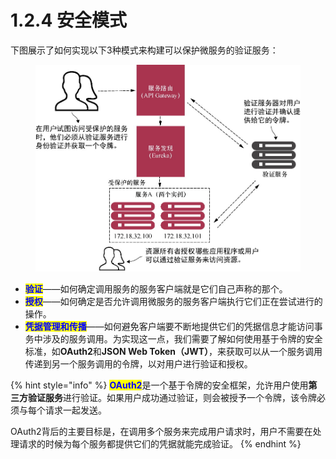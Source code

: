 # 1.2.4 安全模式

下图展示了如何实现以下3种模式来构建可以保护微服务的验证服务：

<figure><img src="../../../.gitbook/assets/image (5) (1).png" alt=""><figcaption></figcaption></figure>

* <mark style="color:blue;">**验证**</mark>——如何确定调用服务的服务客户端就是它们自己声称的那个。
* <mark style="color:blue;">**授权**</mark>——如何确定是否允许调用微服务的服务客户端执行它们正在尝试进行的操作。
* <mark style="color:blue;">**凭据管理和传播**</mark>——如何避免客户端要不断地提供它们的凭据信息才能访问事务中涉及的服务调用。为实现这一点，我们需要了解如何使用基于令牌的安全标准，如**OAuth2**和**JSON Web Token（JWT）**，来获取可以从一个服务调用传递到另一个服务调用的令牌，以对用户进行验证和授权。

{% hint style="info" %}
<mark style="color:blue;">**OAuth2**</mark>是一个基于令牌的安全框架，允许用户使用**第三方验证服务**进行验证。如果用户成功通过验证，则会被授予一个令牌，该令牌必须与每个请求一起发送。

OAuth2背后的主要目标是，在调用多个服务来完成用户请求时，用户不需要在处理请求的时候为每个服务都提供它们的凭据就能完成验证。
{% endhint %}
